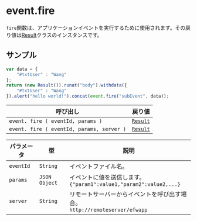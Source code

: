 # event.fire

`fire`関数は、アプリケーションイベントを実行するために使用されます。その戻り値は[Result](result.md)クラスのインスタンスです。

## サンプル

```javascript
var data = {
	"#txtUser" : "Wang"
};
return (new Result()).runat("body").withdata({
	"#txtUser" : "Wang"
}).alert("hello world!").concat(event.fire("subEvent", data));
```

| 呼び出し | 戻り値 |
|---|---|
| `event. fire ( eventId, params )` | [`Result`](result.md) |
| `event. fire ( eventId, params, server )` | [`Result`](result.md) |

| パラメータ | 型 | 説明 |
|---|---|---|
| `eventId` | `String` | イベントファイル名。 |
| `params` | `JSON Object` | イベントに値を送信します。<br>```{"param1":value1,"param2":value2,...}``` |
| `server` | `String` | リモートサーバーからイベントを呼び出す場合。<br>```http://remoteserver/efwapp``` |